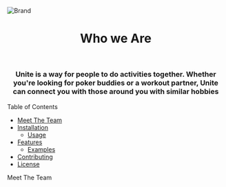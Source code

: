 ![Brand](https://github.com/rolandsaav/HackHarvard2023/assets/118225165/697668cf-2db9-4302-bdb1-9f5d0b1100f0)
<header>
<h1 align = "center"> Who we Are </h1>
</header>
<h3 align = "center"> Unite is a way for people to do activities together. Whether you're looking for poker buddies or a workout partner, Unite can connect you with those around you with similar hobbies </h3>

Table of Contents
- [Meet The Team](#Meet)
- [Installation](#installation)
  - [Usage](#usage)
- [Features](#features)
  - [Examples](#examples)
- [Contributing](#contributing)
- [License](#license)

<p>Meet The Team</p> <a name = "Meet"><a>
